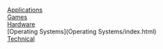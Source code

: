 [Applications](Applications/index.html)<br>
[Games](Games/index.html)<br>
[Hardware](Hardware/index.html)<br>
[Operating Systems](Operating Systems/index.html)<br>
[Technical](Technical/index.html)<br>
